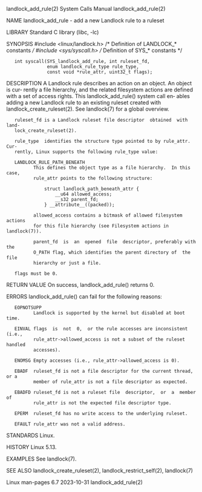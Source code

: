 landlock_add_rule(2)          System Calls Manual         landlock_add_rule(2)

NAME
       landlock_add_rule - add a new Landlock rule to a ruleset

LIBRARY
       Standard C library (libc, -lc)

SYNOPSIS
       #include <linux/landlock.h>  /* Definition of LANDLOCK_* constants */
       #include <sys/syscall.h>     /* Definition of SYS_* constants */

       int syscall(SYS_landlock_add_rule, int ruleset_fd,
                   enum landlock_rule_type rule_type,
                   const void *rule_attr, uint32_t flags);

DESCRIPTION
       A  Landlock  rule  describes an action on an object.  An object is cur‐
       rently a file hierarchy, and the related filesystem actions are defined
       with a set of access rights.  This landlock_add_rule() system call  en‐
       ables  adding  a  new Landlock rule to an existing ruleset created with
       landlock_create_ruleset(2).  See landlock(7) for a global overview.

       ruleset_fd is a Landlock ruleset file descriptor  obtained  with  land‐
       lock_create_ruleset(2).

       rule_type  identifies the structure type pointed to by rule_attr.  Cur‐
       rently, Linux supports the following rule_type value:

       LANDLOCK_RULE_PATH_BENEATH
              This defines the object type as a file hierarchy.  In this case,
              rule_attr points to the following structure:

                  struct landlock_path_beneath_attr {
                      __u64 allowed_access;
                      __s32 parent_fd;
                  } __attribute__((packed));

              allowed_access contains a bitmask of allowed filesystem  actions
              for this file hierarchy (see Filesystem actions in landlock(7)).

              parent_fd  is  an  opened  file  descriptor, preferably with the
              O_PATH flag, which identifies the parent directory of  the  file
              hierarchy or just a file.

       flags must be 0.

RETURN VALUE
       On success, landlock_add_rule() returns 0.

ERRORS
       landlock_add_rule() can fail for the following reasons:

       EOPNOTSUPP
              Landlock is supported by the kernel but disabled at boot time.

       EINVAL flags  is  not  0,  or the rule accesses are inconsistent (i.e.,
              rule_attr->allowed_access is not a subset of the ruleset handled
              accesses).

       ENOMSG Empty accesses (i.e., rule_attr->allowed_access is 0).

       EBADF  ruleset_fd is not a file descriptor for the current thread, or a
              member of rule_attr is not a file descriptor as expected.

       EBADFD ruleset_fd is not a ruleset file  descriptor,  or  a  member  of
              rule_attr is not the expected file descriptor type.

       EPERM  ruleset_fd has no write access to the underlying ruleset.

       EFAULT rule_attr was not a valid address.

STANDARDS
       Linux.

HISTORY
       Linux 5.13.

EXAMPLES
       See landlock(7).

SEE ALSO
       landlock_create_ruleset(2), landlock_restrict_self(2), landlock(7)

Linux man-pages 6.7               2023-10-31              landlock_add_rule(2)
